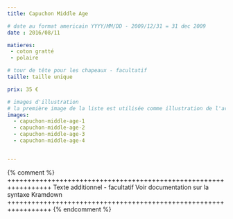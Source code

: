 ```yaml
---
title: Capuchon Middle Age

# date au format americain YYYY/MM/DD - 2009/12/31 = 31 dec 2009
date : 2016/08/11

matieres:
 - coton gratté
 - polaire

# tour de tête pour les chapeaux - facultatif
taille: taille unique

prix: 35 €

# images d'illustration
# la première image de la liste est utilisée comme illustration de l'article dans les pages de listing.
images:
  - capuchon-middle-age-1
  - capuchon-middle-age-2
  - capuchon-middle-age-3
  - capuchon-middle-age-4


---
```

{% comment %} +++++++++++++++++++++++++++++++++++++++++++++++++++++++++++++++++
              Texte additionnel - facultatif
              Voir documentation sur la syntaxe Kramdown
+++++++++++++++++++++++++++++++++++++++++++++++++++++++++++++++++ {% endcomment %}
